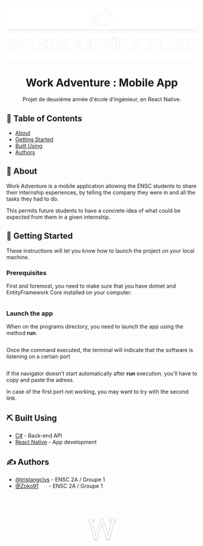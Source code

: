 <p align="center">
  <a href="" rel="noopener">
 <img  src="resources/images/logo.png" alt="Work Adventure logo"></a>
</p>

<h1 align="center">Work Adventure : Mobile App</h1>


<p align="center"> Projet de deuxième année d'école d'ingénieur, en React Native.
    <br> 
</p>

## 📝 Table of Contents
- [About](#about)
- [Getting Started](#getting_started)
- [Built Using](#built_using)
- [Authors](#authors)

## 🧐 About <a name = "about"></a>
Work Adventure is a mobile application allowing the ENSC students to share their internship experiences, by telling the company they were in and all the tasks they had to do.

This permits future students to have a concrete idea of what could be expected from them in a given internship.


## 🏁 Getting Started <a name = "getting_started"></a>
These instructions will let you know how to launch the project on your local machine.

### Prerequisites
First and foremost, you need to make sure that you have dotnet and EntityFramework Core installed on your computer.

```

```

### Launch the app
When on the programs directory, you need to launch the app using the method **run**.

```
```

Once the command executed, the terminal will indicate that the software is listening on a certain port

```
```
If the navigator doesn't start automatically after **run** execution, you'll have to copy and paste the adress.

In case of the first port not working, you may want to try with the second link.
<!--
## 🔧 Running the tests <a name = "tests"></a>
Explain how to run the automated tests for this system.

### Break down into end to end tests
Explain what these tests test and why

```
Give an example
```

### And coding style tests
Explain what these tests test and why

```
Give an example
```
-->
<!-- ## 🎈 Usage <a name="usage"></a>
Add notes about how to use the system. -->

<!-- ## 🚀 Deployment <a name = "deployment"></a>
Add additional notes about how to deploy this on a live system. -->

## ⛏️ Built Using <a name = "built_using"></a>
 - [C#](https://dotnet.microsoft.com/en-us/languages/csharp/) - Back-end API
- [React Native](https://dotnet.microsoft.com/en-us/learn/aspnet/what-is-aspnet-core/) - App development


## ✍️ Authors <a name = "authors"></a>
- [@tristangclvs](https://github.com/tristangclvs) - ENSC 2A / Groupe 1
- [@Zoko91](https://github.com/Zoko91) &nbsp;&nbsp;&nbsp;&nbsp;&nbsp; - ENSC 2A / Groupe 1



<br><br><br>
<p align="center">
 <img  src="resources/images/logo.min.white.png" width="15%" alt="Work Adventure logo">
</p>
